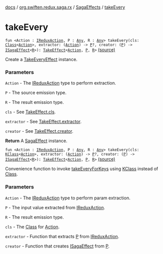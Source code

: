 [docs](../../index.md) / [org.swiften.redux.saga.rx](../index.md) / [SagaEffects](index.md) / [takeEvery](./take-every.md)

# takeEvery

`fun <Action : `[`IReduxAction`](../../org.swiften.redux.core/-i-redux-action.md)`, P : `[`Any`](https://kotlinlang.org/api/latest/jvm/stdlib/kotlin/-any/index.html)`, R : `[`Any`](https://kotlinlang.org/api/latest/jvm/stdlib/kotlin/-any/index.html)`> takeEvery(cls: `[`Class`](http://docs.oracle.com/javase/6/docs/api/java/lang/Class.html)`<`[`Action`](take-every.md#Action)`>, extractor: (`[`Action`](take-every.md#Action)`) -> `[`P`](take-every.md#P)`?, creator: (`[`P`](take-every.md#P)`) -> `[`ISagaEffect`](../../org.swiften.redux.saga.common/-i-saga-effect.md)`<`[`R`](take-every.md#R)`>): `[`TakeEffect`](../../org.swiften.redux.saga.common/-take-effect/index.md)`<`[`Action`](take-every.md#Action)`, `[`P`](take-every.md#P)`, `[`R`](take-every.md#R)`>` [(source)](https://github.com/protoman92/KotlinRedux/tree/master/common/common-rx-saga/src/main/kotlin/org/swiften/redux/saga/rx/SagaEffects.kt#L161)

Create a [TakeEveryEffect](../-take-every-effect/index.md) instance.

### Parameters

`Action` - The [IReduxAction](../../org.swiften.redux.core/-i-redux-action.md) type to perform extraction.

`P` - The source emission type.

`R` - The result emission type.

`cls` - See [TakeEffect.cls](../../org.swiften.redux.saga.common/-take-effect/cls.md).

`extractor` - See [TakeEffect.extractor](../../org.swiften.redux.saga.common/-take-effect/extractor.md).

`creator` - See [TakeEffect.creator](../../org.swiften.redux.saga.common/-take-effect/creator.md).

**Return**
A [SagaEffect](../../org.swiften.redux.saga.common/-saga-effect/index.md) instance.

`fun <Action : `[`IReduxAction`](../../org.swiften.redux.core/-i-redux-action.md)`, P : `[`Any`](https://kotlinlang.org/api/latest/jvm/stdlib/kotlin/-any/index.html)`, R : `[`Any`](https://kotlinlang.org/api/latest/jvm/stdlib/kotlin/-any/index.html)`> takeEvery(cls: `[`KClass`](https://kotlinlang.org/api/latest/jvm/stdlib/kotlin.reflect/-k-class/index.html)`<`[`Action`](take-every.md#Action)`>, extractor: (`[`Action`](take-every.md#Action)`) -> `[`P`](take-every.md#P)`?, creator: (`[`P`](take-every.md#P)`) -> `[`ISagaEffect`](../../org.swiften.redux.saga.common/-i-saga-effect.md)`<`[`R`](take-every.md#R)`>): `[`TakeEffect`](../../org.swiften.redux.saga.common/-take-effect/index.md)`<`[`Action`](take-every.md#Action)`, `[`P`](take-every.md#P)`, `[`R`](take-every.md#R)`>` [(source)](https://github.com/protoman92/KotlinRedux/tree/master/common/common-rx-saga/src/main/kotlin/org/swiften/redux/saga/rx/SagaEffects.kt#L179)

Convenience function to invoke [takeEveryForKeys](take-every-for-keys.md) using [KClass](https://kotlinlang.org/api/latest/jvm/stdlib/kotlin.reflect/-k-class/index.html) instead of [Class](http://docs.oracle.com/javase/6/docs/api/java/lang/Class.html).

### Parameters

`Action` - The [IReduxAction](../../org.swiften.redux.core/-i-redux-action.md) type to perform param extraction.

`P` - The input value extracted from [IReduxAction](../../org.swiften.redux.core/-i-redux-action.md).

`R` - The result emission type.

`cls` - The [Class](http://docs.oracle.com/javase/6/docs/api/java/lang/Class.html) for [Action](take-every.md#Action).

`extractor` - Function that extracts [P](take-every.md#P) from [IReduxAction](../../org.swiften.redux.core/-i-redux-action.md).

`creator` - Function that creates [ISagaEffect](../../org.swiften.redux.saga.common/-i-saga-effect.md) from [P](take-every.md#P).